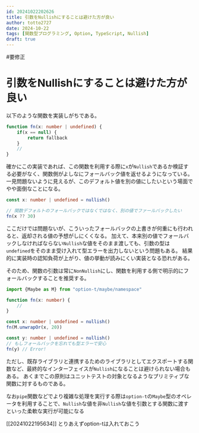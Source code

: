 ```yaml
---
id: 20241022202626
title: 引数をNullishにすることは避けた方が良い
author: totto2727
date: 2024-10-22
tags: [関数型プログラミング, Option, TypeScript, Nullish]
draft: true
---
```


#要修正

# 引数をNullishにすることは避けた方が良い

以下のような関数を実装しがちである。

```typescript
function fn(x: number | undefined) {
    if(x == null) {
        return fallback
    }
    //
}
```

確かにこの実装であれば、この関数を利用する際に`x`が`Nullish`であるか検証する必要がなく、関数側がよしなにフォールバック値を返せるようになっている。
一見問題ないように見えるが、このデフォルト値を別の値にしたいという場面でやや面倒なことになる。

```typescript
const x: number | undefined = nullish()

// 関数デフォルトのフォールバックではなくではなく、別の値でファールバックしたい
fn(x ?? 30)
```

ここだけでは問題ないが、こういったフォールバックの上書きが何重にも行われると、返却される値の予想がしにくくなる。
加えて、本来別の値でフォールバックしなければならない`Nullish`な値をそのまま渡しても、引数の型は`undefined`をそのまま受け入れて型エラーを出力しないという問題もある。
結果的に実装時の認知負荷が上がり、値の挙動が読みにくい実装となる恐れがある。

そのため、関数の引数は常に`NonNullish`にし、関数を利用する側で明示的にフォールバックすることを推奨する。

```typescript
import {Maybe as M} from "option-t/maybe/namespace"

function fn(x: number) {
    //
}

const x: number | undefined = nullish()
fn(M.unwrapOr(x, 20))

const y: number | undefined = nullish()
// もしフォールバックを忘れても型エラーで安心
fn(y) // Error!
```

ただし、既存ライブラリと連携するためのライブラリとしてエクスポートする関数など、最終的なインターフェイスが`Nullish`になることは避けられない場合もある。
あくまでこの原則はユニットテストの対象となるようなプリミティブな関数に対するものである。

なお`pipe`関数などでより複雑な処理を実行する際は`option-t`の`Maybe`型のオペレータを利用することで、`Nullish`な値を非`Nullish`な値を引数とする関数に渡すといった柔軟な実行が可能になる

[[20241022195634]] とりあえずoption-tは入れておこう
